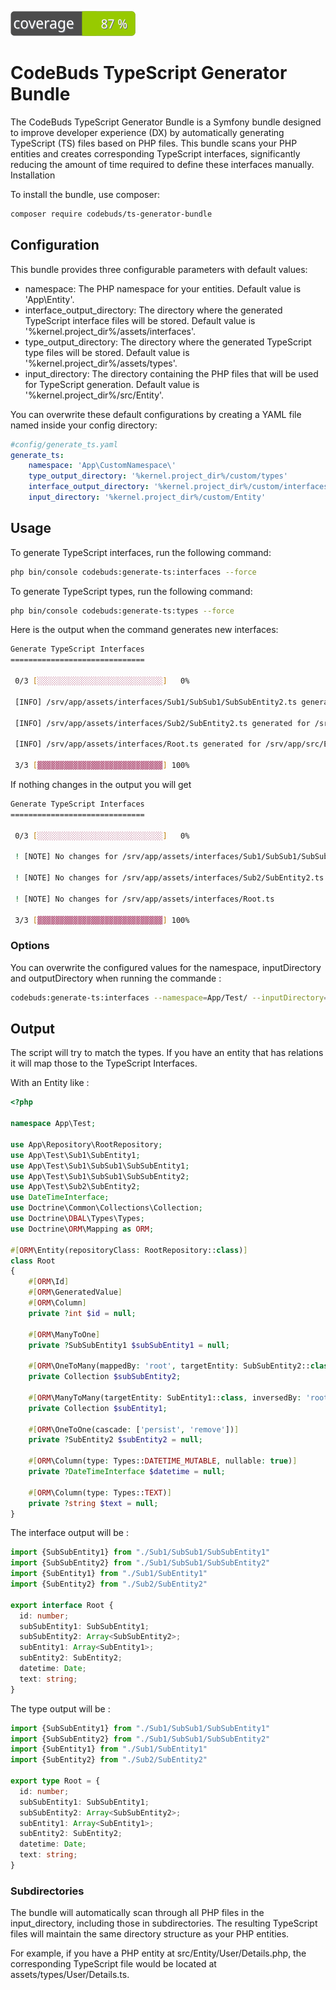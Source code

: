 ![Code Coverage Badge](./plugin/.coverage/badge.svg)

# CodeBuds TypeScript Generator Bundle

The CodeBuds TypeScript Generator Bundle is a Symfony bundle designed to improve developer experience (DX) by automatically generating TypeScript (TS) files based on PHP files. This bundle scans your PHP entities and creates corresponding TypeScript interfaces, significantly reducing the amount of time required to define these interfaces manually.
Installation

To install the bundle, use composer:

```bash
composer require codebuds/ts-generator-bundle
```

## Configuration

This bundle provides three configurable parameters with default values:

- namespace: The PHP namespace for your entities. Default value is 'App\Entity\'.
- interface_output_directory: The directory where the generated TypeScript interface files will be stored. Default value is '%kernel.project_dir%/assets/interfaces'.
- type_output_directory: The directory where the generated TypeScript type files will be stored. Default value is '%kernel.project_dir%/assets/types'.
- input_directory: The directory containing the PHP files that will be used for TypeScript generation. Default value is '%kernel.project_dir%/src/Entity'.

You can overwrite these default configurations by creating a YAML file named inside your config directory:

```yaml
#config/generate_ts.yaml
generate_ts:
    namespace: 'App\CustomNamespace\'
    type_output_directory: '%kernel.project_dir%/custom/types'
    interface_output_directory: '%kernel.project_dir%/custom/interfaces'
    input_directory: '%kernel.project_dir%/custom/Entity'
```

## Usage

To generate TypeScript interfaces, run the following command:

```bash
php bin/console codebuds:generate-ts:interfaces --force
```

To generate TypeScript types, run the following command:

```bash
php bin/console codebuds:generate-ts:types --force
```

Here is the output when the command generates new interfaces:

```bash
Generate TypeScript Interfaces
==============================

 0/3 [░░░░░░░░░░░░░░░░░░░░░░░░░░░░]   0%     
                                                                                                                    
 [INFO] /srv/app/assets/interfaces/Sub1/SubSub1/SubSubEntity2.ts generated for /srv/app/src/Entity/Sub1/SubSub1/SubSubEntity2.php                                                       
                                                                                                                                                   
 [INFO] /srv/app/assets/interfaces/Sub2/SubEntity2.ts generated for /srv/app/src/Entity/Sub2/SubEntity2.php      
                                                                                                                 
 [INFO] /srv/app/assets/interfaces/Root.ts generated for /srv/app/src/Entity/Root.php                                                         

 3/3 [▓▓▓▓▓▓▓▓▓▓▓▓▓▓▓▓▓▓▓▓▓▓▓▓▓▓▓▓] 100%
```

If nothing changes in the output you will get

```bash
Generate TypeScript Interfaces
==============================

 0/3 [░░░░░░░░░░░░░░░░░░░░░░░░░░░░]   0% 
 
 ! [NOTE] No changes for /srv/app/assets/interfaces/Sub1/SubSub1/SubSubEntity2.ts                                       

 ! [NOTE] No changes for /srv/app/assets/interfaces/Sub2/SubEntity2.ts                                                  

 ! [NOTE] No changes for /srv/app/assets/interfaces/Root.ts     
 
 3/3 [▓▓▓▓▓▓▓▓▓▓▓▓▓▓▓▓▓▓▓▓▓▓▓▓▓▓▓▓] 100%

```

### Options

You can overwrite the configured values for the namespace, inputDirectory and outputDirectory when running the commande :

```bash 
codebuds:generate-ts:interfaces --namespace=App/Test/ --inputDirectory=vendor/codebuds/generate-ts-bundle/src/Tests/data --outputDirectory=vendor/codebuds/generate-ts-bundle/src/Tests/output --force
```

## Output 

The script will try to match the types. If you have an entity that has relations it will map those to the TypeScript Interfaces.

With an Entity like : 

```php
<?php

namespace App\Test;

use App\Repository\RootRepository;
use App\Test\Sub1\SubEntity1;
use App\Test\Sub1\SubSub1\SubSubEntity1;
use App\Test\Sub1\SubSub1\SubSubEntity2;
use App\Test\Sub2\SubEntity2;
use DateTimeInterface;
use Doctrine\Common\Collections\Collection;
use Doctrine\DBAL\Types\Types;
use Doctrine\ORM\Mapping as ORM;

#[ORM\Entity(repositoryClass: RootRepository::class)]
class Root
{
    #[ORM\Id]
    #[ORM\GeneratedValue]
    #[ORM\Column]
    private ?int $id = null;

    #[ORM\ManyToOne]
    private ?SubSubEntity1 $subSubEntity1 = null;

    #[ORM\OneToMany(mappedBy: 'root', targetEntity: SubSubEntity2::class)]
    private Collection $subSubEntity2;

    #[ORM\ManyToMany(targetEntity: SubEntity1::class, inversedBy: 'roots')]
    private Collection $subEntity1;

    #[ORM\OneToOne(cascade: ['persist', 'remove'])]
    private ?SubEntity2 $subEntity2 = null;

    #[ORM\Column(type: Types::DATETIME_MUTABLE, nullable: true)]
    private ?DateTimeInterface $datetime = null;

    #[ORM\Column(type: Types::TEXT)]
    private ?string $text = null;
}
```

The interface output will be :

```ts
import {SubSubEntity1} from "./Sub1/SubSub1/SubSubEntity1"
import {SubSubEntity2} from "./Sub1/SubSub1/SubSubEntity2"
import {SubEntity1} from "./Sub1/SubEntity1"
import {SubEntity2} from "./Sub2/SubEntity2"

export interface Root {
  id: number;
  subSubEntity1: SubSubEntity1;
  subSubEntity2: Array<SubSubEntity2>;
  subEntity1: Array<SubEntity1>;
  subEntity2: SubEntity2;
  datetime: Date;
  text: string;
}
```

The type output will be :

```ts
import {SubSubEntity1} from "./Sub1/SubSub1/SubSubEntity1"
import {SubSubEntity2} from "./Sub1/SubSub1/SubSubEntity2"
import {SubEntity1} from "./Sub1/SubEntity1"
import {SubEntity2} from "./Sub2/SubEntity2"

export type Root = {
  id: number;
  subSubEntity1: SubSubEntity1;
  subSubEntity2: Array<SubSubEntity2>;
  subEntity1: Array<SubEntity1>;
  subEntity2: SubEntity2;
  datetime: Date;
  text: string;
}
```

### Subdirectories

The bundle will automatically scan through all PHP files in the input_directory, including those in subdirectories. The resulting TypeScript files will maintain the same directory structure as your PHP entities.

For example, if you have a PHP entity at src/Entity/User/Details.php, the corresponding TypeScript file would be located at assets/types/User/Details.ts.
